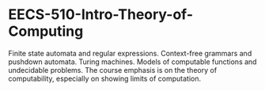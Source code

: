 # EECS-510-Intro-Theory-of-Computing

Finite state automata and regular expressions.  Context-free grammars and pushdown automata.  Turing machines.  Models of computable functions and undecidable problems.  The course emphasis is on the theory of computability, especially on showing limits of computation.

